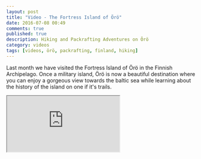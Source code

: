```yaml
---
layout: post
title: "Video - The Fortress Island of Örö"
date: 2016-07-08 00:49
comments: true
published: true
description: Hiking and Packrafting Adventures on Örö
category: videos
tags: [videos, örö, packrafting, finland, hiking]
---
```

Last month we have visited the Fortress Island of Örö in the Finnish Archipelago. Once a military island, Örö is now a beautiful destination where you can enjoy a gorgeous view towards the baltic sea while learning about the history of the island on one if it's trails. 

<div class="embed-responsive embed-responsive-16by9">
  <iframe class="embed-responsive-item" src="https://www.youtube.com/embed/Bu6FAoma4js"></iframe>
</div>
